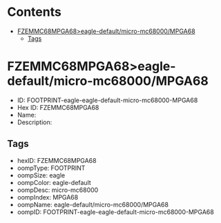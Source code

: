 



Contents
========

* [FZEMMC68MPGA68>eagle-default/micro-mc68000/MPGA68](#fzemmc68mpga68eagle-defaultmicro-mc68000mpga68)
	* [Tags](#tags)

# FZEMMC68MPGA68>eagle-default/micro-mc68000/MPGA68

- ID: FOOTPRINT-eagle-eagle-default-micro-mc68000-MPGA68
- Hex ID: FZEMMC68MPGA68
- Name: 
- Description: 

## Tags

- hexID: FZEMMC68MPGA68
- oompType: FOOTPRINT
- oompSize: eagle
- oompColor: eagle-default
- oompDesc: micro-mc68000
- oompIndex: MPGA68
- oompName: eagle-default/micro-mc68000/MPGA68
- oompID: FOOTPRINT-eagle-eagle-default-micro-mc68000-MPGA68

